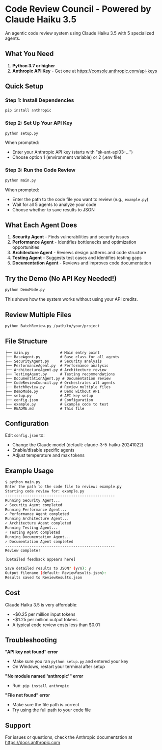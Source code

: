 # Code Review Council - Powered by Claude Haiku 3.5

An agentic code review system using Claude Haiku 3.5 with 5 specialized agents.

## What You Need

1. **Python 3.7 or higher**
2. **Anthropic API Key** - Get one at https://console.anthropic.com/api-keys

## Quick Setup

### Step 1: Install Dependencies
```bash
pip install anthropic
```

### Step 2: Set Up Your API Key
```bash
python setup.py
```

When prompted:
- Enter your Anthropic API key (starts with "sk-ant-api03-...")
- Choose option 1 (environment variable) or 2 (.env file)

### Step 3: Run the Code Review
```bash
python main.py
```

When prompted:
- Enter the path to the code file you want to review (e.g., `example.py`)
- Wait for all 5 agents to analyze your code
- Choose whether to save results to JSON

## What Each Agent Does

1. **Security Agent** - Finds vulnerabilities and security issues
2. **Performance Agent** - Identifies bottlenecks and optimization opportunities
3. **Architecture Agent** - Reviews design patterns and code structure
4. **Testing Agent** - Suggests test cases and identifies testing gaps
5. **Documentation Agent** - Reviews and improves code documentation

## Try the Demo (No API Key Needed!)

```bash
python DemoMode.py
```

This shows how the system works without using your API credits.

## Review Multiple Files

```bash
python BatchReview.py /path/to/your/project
```

## File Structure

```
├── main.py              # Main entry point
├── BaseAgent.py         # Base class for all agents
├── SecurityAgent.py     # Security analysis
├── PerformanceAgent.py  # Performance analysis
├── ArchitectureAgent.py # Architecture review
├── TestingAgent.py      # Testing recommendations
├── DocumentationAgent.py # Documentation review
├── CodeReviewCouncil.py # Orchestrates all agents
├── BatchReview.py       # Review multiple files
├── DemoMode.py          # Demo without API
├── setup.py             # API key setup
├── config.json          # Configuration
├── example.py           # Example code to test
└── README.md            # This file
```

## Configuration

Edit `config.json` to:
- Change the Claude model (default: claude-3-5-haiku-20241022)
- Enable/disable specific agents
- Adjust temperature and max tokens

## Example Usage

```bash
$ python main.py
Enter the path to the code file to review: example.py
Starting code review for: example.py
--------------------------------------------------
Running Security Agent...
✓ Security Agent completed
Running Performance Agent...
✓ Performance Agent completed
Running Architecture Agent...
✓ Architecture Agent completed
Running Testing Agent...
✓ Testing Agent completed
Running Documentation Agent...
✓ Documentation Agent completed
--------------------------------------------------
Review complete!

[Detailed feedback appears here]

Save detailed results to JSON? (y/n): y
Output filename (default: ReviewResults.json): 
Results saved to ReviewResults.json
```

## Cost

Claude Haiku 3.5 is very affordable:
- ~$0.25 per million input tokens
- ~$1.25 per million output tokens
- A typical code review costs less than $0.01

## Troubleshooting

**"API key not found" error**
- Make sure you ran `python setup.py` and entered your key
- On Windows, restart your terminal after setup

**"No module named 'anthropic'" error**
- Run: `pip install anthropic`

**"File not found" error**
- Make sure the file path is correct
- Try using the full path to your code file

## Support

For issues or questions, check the Anthropic documentation at https://docs.anthropic.com
